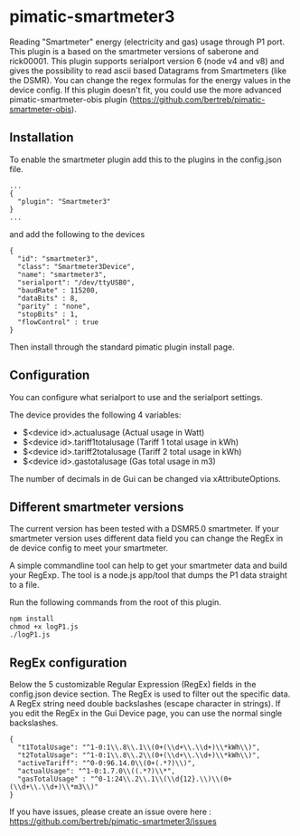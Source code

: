 pimatic-smartmeter3
===================

Reading "Smartmeter" energy (electricity and gas) usage through P1 port.
This plugin is a based on the smartmeter versions of saberone and rick00001. 
This plugin supports serialport version 6 (node v4 and v8) and gives the possibility to read ascii based Datagrams from Smartmeters (like the DSMR). You can change the regex formulas for the energy values in the device config. 
If this plugin doesn't fit, you could use the more advanced pimatic-smartmeter-obis plugin (https://github.com/bertreb/pimatic-smartmeter-obis).

Installation
------------
To enable the smartmeter plugin add this to the plugins in the config.json file.

```
...
{
  "plugin": "Smartmeter3"
}
...
```

and add the following to the devices

```
{
  "id": "smartmeter3",
  "class": "Smartmeter3Device",
  "name": "smartmeter3",
  "serialport": "/dev/ttyUSB0",
  "baudRate" : 115200,
  "dataBits" : 8,
  "parity" : "none",
  "stopBits" : 1,
  "flowControl" : true
}
```

Then install through the standard pimatic plugin install page.


Configuration
-------------
You can configure what serialport to use and the serialport settings.

The device provides the following 4 variables:
- $\<device id\>.actualusage (Actual usage in Watt)
- $\<device id\>.tariff1totalusage (Tariff 1 total usage in kWh) 
- $\<device id\>.tariff2totalusage (Tariff 2 total usage in kWh) 
- $\<device id>\.gastotalusage (Gas total usage in m3) 

The number of decimals in de Gui can be changed via xAttributeOptions.

Different smartmeter versions
---------------------------------------
The current version has been tested with a DSMR5.0 smartmeter.
If your smartmeter version uses different data field you can change the RegEx in de device config to meet your smartmeter.

A simple commandline tool can help to get your smartmeter data and build your RegExp. 
The tool is a node.js app/tool that dumps the P1 data straight to a file. 

Run the following commands from the root of this plugin.

```
npm install
chmod +x logP1.js
./logP1.js
```

RegEx configuration
---------------------------------------
Below the 5 customizable Regular Expression (RegEx) fields in the config.json device section. The RegEx is used to filter out the specific data. A RegEx string need double backslashes (escape character in strings). If you edit the RegEx in the Gui Device page, you can use the normal single backslashes.

```
{
  "t1TotalUsage": "^1-0:1\\.8\\.1\\(0+(\\d+\\.\\d+)\\*kWh\\)",
  "t2TotalUsage": "^1-0:1\\.8\\.2\\(0+(\\d+\\.\\d+)\\*kWh\\)",
  "activeTariff": "^0-0:96.14.0\\(0+(.*?)\\)",
  "actualUsage": "^1-0:1.7.0\\((.*?)\\*",
  "gasTotalUsage" : "^0-1:24\\.2\\.1\\(\\d{12}.\\)\\(0+(\\d+\\.\\d+)\\*m3\\)"
}
```
 
If you have issues, please create an issue overe here : https://github.com/bertreb/pimatic-smartmeter3/issues

